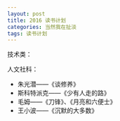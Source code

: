 ```yaml
---
layout: post
title: 2016 读书计划
categories: 当然我在扯淡
tags: 读书计划
---
```


技术类：

人文社科：

* 朱光潜——《谈修养》
* 斯科特派克——《少有人走的路》
* 毛姆——《刀锋》、《月亮和六便士》
* 王小波——《沉默的大多数》